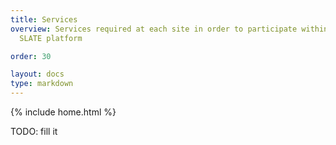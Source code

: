 ```yaml
---
title: Services
overview: Services required at each site in order to participate within a
  SLATE platform

order: 30

layout: docs
type: markdown
---
```

{% include home.html %}

TODO: fill it
